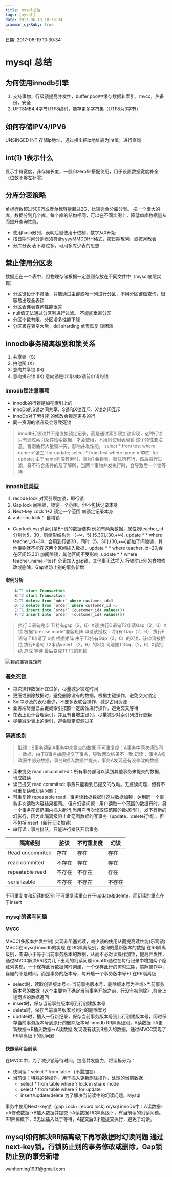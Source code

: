 ```yaml
---
title: mysql总结
tags: [mysql]
date: 2017-06-19 10:30:34
grammar_cjkRuby: true
---
```

日期: 2017-06-19 10:30:34

# mysql 总结
## 为何使用innodb引擎
1. 支持事物，行级锁提高并发性，buffer pool中缓存数据和索引，mvcc，热备份，安全
2. UFT8MB4,4字节UTF8编码，能存更多字符集（UTF8为3字节）
## 如何存储IPV4/IPV6
UNSINGED INT 存储ip地址，通过换出把ip地址转为int值，进行查询
## int(1) 1表示什么
显示字符宽度，非存储长度，一般和zerofill搭配使用，用于设置数据宽度补全（位数不够左补零）
## 分库分表策略
单标行数超过500万或者单标容量超过2G，比较适合分库分表。
把一个很大的库，数据分到几个库，每个库的结构相同，可以在不同实例上，降低单库数据量从而提升查询性能。
* 使用hash散列，表明后缀使用十进制，数字从0开始
* 按日期时间分割表须符合yyyyMMDDHH格式，按日期散列，或按月散表
* 分库分表 表不易过多。可用多库少表的思想

## 禁止使用分区表
数据还在一个表中，但物理存储根据一定股则存放在不同文件中（mysql底层实现）
* 分区键设计不灵活，只能通过主键或唯一列进行分区，不用分区键做查询，很容易出现全表锁
* 分区表连表查询性能很差
* null值无法通过分区列进行过滤。 不能能垂直分区
* 分区个数有限，分区增多性能下降
* 分区表在表变大后，ddl sharding 单表恢复 较困难

## innodb事务隔离级别和锁关系
1. 共享锁（S）
2. 拍他所 (X)
3. 意向共享锁 (IS)
4. 意向排它锁 (IX)
意向锁是申请s或x锁前申请的锁

### innodb锁注意事项
* innodb的行锁是加在索引上的
* innoDb的S锁之间共享，S锁和X锁互斥，X锁之间互斥
* innoDb对于索引列的修改会锁定更多的行
* 同一资源的锁升级会导致死锁
> innodb行级锁并不是直接锁定记录，而是通过索引项加锁实现，这种行锁只有通过索引条件检索数据，才会使用，不用则使用表级锁
这个特性要注意，否则会有大量锁冲突，影响并发性能。
> select * from test where name ='张三' for update;
> select * from test where name ='李四' for update;
由于name列没有索引，事物1 会锁表，锁住所有行，然后进行过滤，将不符合条件的及了解所，当两个事物并发执行时，会导致后一个锁等待
### innodb锁类型
1. recode lock 对索引项加锁，即行锁
2. Gap lock 间隙锁，锁定一个范围，但不包括记录本身
3. Next-key Lock  1+2 锁定一个范围 病锁定记录本身
4. auto-inc lock： 自増锁
* Gap lock
	`mysql`索引是B+树的数据结构
例如有两条数据，属性咧teacher_id 分别为5，30，则缩影结构为
（-∞，5],(5,30],(30,+∞),
update * * where teacher_id=30，会用到行锁30，同时（5，30],(30,+∞)都加了间隙锁，其他事物就不能在这两个区间插入数据，update * * where teacher_id=20,会在区间(5,30] 加间隙锁，其他区间不受影响.
update * * where teacher_name='test'  全表加入gap锁，其他事无法插入
行锁防止别的食物修改或删除，Gap锁防止别的事务新增

#### 案例分析
```sql
	A:T1 start Transaction
	B:T2 start Transaction
	C:T1 delete from `oder` where customer_id=3
	D:T2 delete from `order` where customer_id =5
	E:T1 insert into `order` (customer_id) values(3)
	F:T2 insert into `order` (customer_id) values(5)
```
> 执行 C语句完毕 T1持有gap（2，6）X锁
> 执行D语句T2申请Gap（2，6）X锁 根据“precise mode”兼容矩阵 申请该授权 T2持有 Gap（2，6）
> 执行E语句 T1申请了 x锁 根据矩阵 由于T2持有Gap（2，6）的X锁，该申请被拒绝
> 执行F语句 T2申请insert （2，6）的X锁 同理被T1Gap（2，6）X锁拒绝 造成 等待 最后变成T1 T2的死锁
>
![锁的兼容性矩阵][1]
### 避免死锁
* 每次操作数据不宜过多，尽量减少锁定时间
* 更细或删除数据时，避免删除没有的数据，根据主键操作，避免交叉锁定
* Sql中涉及的表尽量少，不要多表联合操作，减少占用资源
* 业务端尽量已主键或索引按照一定属性进行操作，避免交叉等待
* 在表上设计合理索引，并且有自增主键列，尽量减少对索引列进行更新
* 尽量减少表上的索引，避免锁定资源过多
### 隔离级别
>脏读：B事务读到A事务中未提交的数据
>不可重复度：A事务中两次读取同一数据，由于B事务旗舰提交了事务，导致两次结果不一致
>幻读： 事务A修改表中部分数据，事务B插入数据并提交，事务A发现还有没修改的数据

* 读未提交 read uncommited：所有事务都可以读到其他事务未提交的数据，也成脏读
* 读已提交 read commited: 事务只能看到已提交的改动。无脏读问题，但有不可重复读和幻读问题；
* 可重复读 repeatable read：事务读数据数据时这些数据加锁，达到同一个事务多次读取内容结果相同。
	但有幻读问题：用户读取一个范围的数据行时，另一个事务在该范围内插入新行,当用户再次读取该范围的数据行时，发下有新的幻影行，因为此隔离级阻止此范围数据的写事务（update，delete行锁），但不包括insert（新行无法加锁）
* 串行读：事务排队，只能进行排队开启事务

|隔离级别				|脏读|不可重复度|幻读|
|---------------------|-----|-------------|-----|
|Read uncommited|存在	  |存在	     |存在|
|read commited     |不存在|存在        |存在|
|repeatable read    |不存在|不存在    |存在|
|serializable           |不存在|不存在    |不存在|

不可重复度和幻读的区别
不可重复读重点在于update和delete，而幻读的重点在于insert
### mysql的读写问题
#### MVCC
MVCC(多版本并发控制) 实现非阻塞式读，减少锁的使用从而提高读性能(乐观锁)
MVCC在mysql innodb的实现
在 RC隔离级别，查询的最新版本的数据
在RR隔离级别，查询小于等于当前事务版本的数据，从而不必对读操作加锁，提高并发性，通过MVCC解决RR格力几下出现的幻读问题
innoDb通过在每行记录中增加两个隐藏列实现，一个保存此行数据何时创建，一个保存此行的何时过期，实际操作中，存储的不是时间，而是事务的版本号，每开启一个事务版本号+1
在RR隔离级
* select时，读取创建版本号<=当前事务版本号，删除版本号为空或>当前事务版本号的数据（这个主要为了确定当前事务开始之前，行没有被删除）,符合上述两点的数据返回
* insert时，保存当前事务版本号到行创建版本号
* delete时，保存当前事务版本号到行的删除本号
* update时，插入一行新纪录，保存当前事务版本号到此行创建版本号，同时保存当前事务版本号到原行的删除版本号
innodb RR隔离级别，A读数据->A更新数据->B插入数据->A读数据,发现没有读到B插入的数据，通过MVCC实现了RR隔离级下的幻问题
#### 快照读和当前读
在MVCC中，为了减少锁等待时间，提高并发能力，将读拆分为：
* 快照读：select * from table ..(不需加锁)
* 当前读：特殊的读操作，用于插入更新删除操作，处理的当前数据，
	* select * from table where ? lock in share mode
	* select * from table where ? for update
	* insert/update/delete 为了解决当前读中的幻读问题，Mysql

事务中使用Next-key锁（gap Lock+ record lock)
mysql innoDb中：A读数据->A修改数据->B插入数据并提交->A读数据
RC隔离级下，有当前读的幻读问题。
RR隔离级下，B无法插入处于等待，A提交后B才能提交执行，避免了幻读。

**mysql如何解决RR隔离级下再写数据时幻读问题**
通过 next-key锁，行锁防止别的事务修改或删除，Gap锁防止别的事务新增
----

wanheming1991@gmail.com


  [1]: http://oq6m1y13p.bkt.clouddn.com/1497945329364.jpg